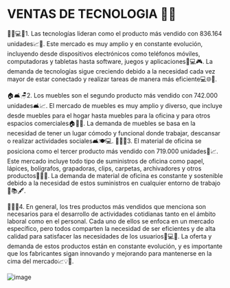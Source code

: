 # VENTAS DE TECNOLOGIA 🛒📱
👨‍💼💻📱1. Las tecnologías lideran como el producto más vendido con 836.164 unidades📈🚀. Este mercado es muy amplio y en constante evolución, incluyendo desde dispositivos electrónicos como teléfonos móviles, computadoras y tabletas hasta software, juegos y aplicaciones📱💻🎮.
 La demanda de tecnologías sigue creciendo debido a la necesidad cada vez mayor de estar conectado y realizar tareas de manera más eficiente💻🌐🚀.
 
 🏠🛋️🪑2. Los muebles son el segundo producto más vendido con 742.000 unidades🛋️📈. 
 El mercado de muebles es muy amplio y diverso, que incluye desde muebles para el hogar hasta muebles para la oficina y para otros espacios comerciales🏠🏢🏥. 
 La demanda de muebles se basa en la necesidad de tener un lugar cómodo y funcional donde trabajar, descansar o realizar actividades sociales🛋️🍽️💻. 📎📝📏3. El material de oficina se posiciona como el tercer producto más vendido con 719.000 unidades📎📈. Este mercado incluye todo tipo de suministros de oficina como papel, lápices, bolígrafos, grapadoras, clips, carpetas, archivadores y otros productos📎📝📐. 
 La demanda de material de oficina es constante y sostenible debido a la necesidad de estos suministros en cualquier entorno de trabajo🏢📚🖋️. 
 
 🤝👥💼4. En general, los tres productos más vendidos que menciona son necesarios para el desarrollo de actividades cotidianas tanto en el ámbito laboral como en el personal. Cada uno de ellos se enfoca en un mercado específico, pero todos comparten la necesidad de ser eficientes y de alta calidad para satisfacer las necesidades de los usuarios👥💻📝. 
 La oferta y demanda de estos productos están en constante evolución, y es importante que los fabricantes sigan innovando y mejorando para mantenerse en la cima del mercado📈💡🚀. 

![image](https://user-images.githubusercontent.com/72534486/230699939-935e0a13-b166-46f9-a8c3-a8a2deb7598a.png)
